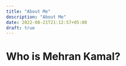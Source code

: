```yaml
---
title: "About Me"
description: "About Me"
date: 2022-08-21T21:12:57+05:00
draft: true
---
```


# Who is Mehran Kamal?